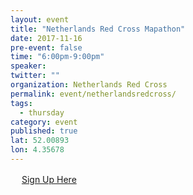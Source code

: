 ```yaml
---
layout: event 
title: "Netherlands Red Cross Mapathon"
date: 2017-11-16
pre-event: false
time: "6:00pm-9:00pm"
speaker:
twitter: ""
organization: Netherlands Red Cross
permalink: event/netherlandsredcross/
tags:
  - thursday 
category: event
published: true
lat: 52.00893
lon: 4.35678
---
```

　
[Sign Up Here](https://www.un-ihe.org/contact)
